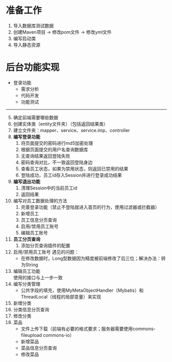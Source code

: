 # 准备工作

1. 导入数据库测试数据
2. 创建Maven项目 -> 修改pom文件 -> 修改yml文件
3. 编写启动类
4. 导入静态资源

# 后台功能实现

- 登录功能
    - 需求分析
    - 代码开发
    - 功能测试

---

5. 确定前端需要哪些数据
6. 创建实体类（entity文件夹）（包括返回结果类）
7. 建立文件夹：mapper、service、service.imp、controller
8. **编写登录功能**
    1. 将页面提交的密码进行md5加密处理
    2. 根据页面提交的用户名查询数据库
    3. 无查询结果返回登陆失败
    4. 密码查询对比，不一致返回登陆身边
    5. 查看员工状态，如果为禁用状态，则返回已禁用的结果
    6. 登陆成功，员工id存入Session并进行登录成功结果
9. **编写退出功能**
    1. 清理Session中的当前员工id
    2. 返回结果
10. 编写对员工数据处理的方法
    1. 完善登录功能（禁止不登陆就进入首页的行为，使用过滤器或拦截器）
    2. 新增员工
    3. 员工信息分页查询
    4. 启用/禁用员工账号
    5. 编辑员工账号
11. **员工分页查询**
    1. 添加分页查询插件的配置
12. 启用/禁用员工账号 遇见的问题：
    - 在修改数据时，Long型数据因为精度被前端修改了后三位；解决办法：转为String
13. 编辑员工功能    
    使用的接口与上一步一致
14. 编写分类管理
    - 公共字段的填充，使用MyMetaObjectHandler（Mybatis）和ThreadLocal（线程的局部变量）来实现
15. 新增分类
16. 分类信息分页查询
17. 修改分类
15. 菜品
    - 文件上传下载（前端有必要的格式要求；服务器需要使用commons-fileupload commons-io）
    - 新增菜品
    - 菜品信息分页查询
    - 修改菜品
    
